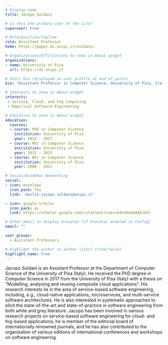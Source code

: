 ```yaml
---
# Display name
title: Jacopo Soldani

# Is this the primary user of the site?
superuser: true

# Role/position/tagline
role: Assistant Professor
home: https://pages.di.unipi.it/soldani/

# Organizations/Affiliations to show in About widget
organizations:
- name: University of Pisa
  url: https://di.unipi.it

# Short bio (displayed in user profile at end of posts)
bio: "Assistant Professor in Computer Science, University of Pisa, Italia."

# Interests to show in About widget
interests:
 - Service, Cloud, and Fog Computing
 - Empirical Software Engineering

# Education to show in About widget
education:
  courses:
  - course: PhD in Computer Science
    institution: University of Pisa
    year: 2013 - 2017
  - course: MSc in Computer Science
    institution: University of Pisa
    year: 2011 - 2013
  - course: BSc in Computer Science
    institution: University of Pisa
    year: 2008 - 2011

# Social/Academic Networking
social:
- icon: envelope
  icon_pack: fas
  link: 'mailto:jacopo.soldani@unipi.it'

- icon: google-scholar
  icon_pack: ai
  link: https://scholar.google.com/citations?user=k4sVHoUAAAAJ&hl

# Enter email to display Gravatar (if Gravatar enabled in Config)
email: ""

user_groups:
  - Assistant Professors

# Highlight the author in author lists? (true/false)
highlight_name: true
---
```


Jacopo Soldani is an Assistant Professor at the Department of Computer Science of the University of Pisa (Italy). He received the PhD degree in Computer Science in 2017 from the University of Pisa (Italy) with a thesis on "Modelling, analysing and reusing composite cloud applications". His research interests lie in the area of service-based software engineering, including, e.g., cloud-native applications, microservices, and multi-service software architectures. He is also interested in systematic approaches to elicit the state-of-the-art and state-of-practice in software engineering from both white and grey literature. Jacopo has been involved in various research projects on service-based software engineering for cloud- and fog-based applications, he is member of the editorial board of internationally renowned journals, and he has also contributed to the organisation of various editions of international conferences and workshops on software engineering.

